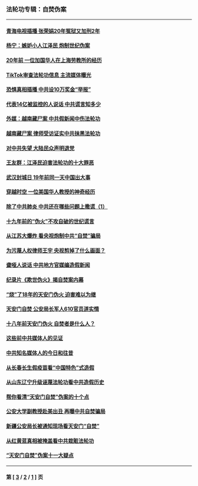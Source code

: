 ### 法轮功专辑：自焚伪案
---
#### [青海电视插播 张荣娟20年冤狱又加刑2年](../../pages/nf5562/n12738166.md?05160430) 
#### [杨宁：嫉妒小人江泽民 炮制世纪伪案](../../pages/nf5562/n12724108.md?05160430) 
#### [20年前 一位加国华人在上海劳教所的经历](../../pages/nf5562/n12707932.md?05160430) 
#### [TikTok审查法轮功信息 主流媒体曝光](../../pages/nf5562/n12362336.md?05160430) 
#### [恐惧真相插播 中共设10万奖金“举报”](../../pages/nf5562/n12306396.md?05160430) 
#### [代表14亿被监控的人说话 中共谎言知多少](../../pages/nf5562/n12297484.md?05160430) 
#### [外媒：越南藏尸案 中共假新闻中伤法轮功](../../pages/nf5562/n12264411.md?05160430) 
#### [越南藏尸案 律师受访证实中共抹黑法轮功](../../pages/nf5562/n12261878.md?05160430) 
#### [对中共失望 大陆民众声明退党](../../pages/nf5562/n12187315.md?05160430) 
#### [王友群：江泽民迫害法轮功的十大罪恶](../../pages/nf5562/n12169074.md?05160430) 
#### [武汉封城日 19年前同一天中国出大事](../../pages/nf5562/n12150901.md?05160430) 
#### [穿越时空  一位美国华人教授的神奇经历](../../pages/nf5562/n12097460.md?05160430) 
#### [除了中共肺炎 中共还在哪些问题上撒谎（1）](../../pages/nf5562/n11955770.md?05160430) 
#### [十九年前的“伪火”不攻自破的世纪谎言](../../pages/nf5562/n11813238.md?05160430) 
#### [从江苏大爆炸 看央视炮制中共“自焚”骗局](../../pages/nf5562/n11140275.md?05160430) 
#### [为污蔑人权律师王宇 央视剪掉了什么画面？](../../pages/nf5562/n11130142.md?05160430) 
#### [聋哑人说话 中共地方官媒编造假新闻](../../pages/nf5562/n11006067.md?05160430) 
#### [纪录片《欺世伪火》揭自焚案内幕](../../pages/nf5562/n11002664.md?05160430) 
#### [“烧”了18年的天安门伪火 迫害难以为继](../../pages/nf5562/n10996660.md?05160430) 
#### [天安门自焚 公安局长军人610官员道实情](../../pages/nf5562/n10997098.md?05160430) 
#### [十八年前天安门伪火 自焚者是什么人？](../../pages/nf5562/n10996556.md?05160430) 
#### [这些前中共媒体人的见证](../../pages/nf5562/n10845276.md?05160430) 
#### [中共知名媒体人的今日和往昔](../../pages/nf5562/n10843569.md?05160430) 
#### [从长春长生假疫苗看“中国特色”式造假](../../pages/nf5562/n10684053.md?05160430) 
#### [从山东辽宁升级诬蔑法轮功看中共造假历史](../../pages/nf5562/n10668272.md?05160430) 
#### [帮你看清“天安门自焚”伪案的十个点](../../pages/nf5562/n10554707.md?05160430) 
#### [公安大学副教授赴美出丑 再曝中共自焚骗局](../../pages/nf5562/n10558434.md?05160430) 
#### [新疆公安局长被通知现场看天安门“自焚”](../../pages/nf5562/n10449978.md?05160430) 
#### [从红黄蓝真相被掩盖看中共栽赃法轮功](../../pages/nf5562/n9908186.md?05160430) 
#### [“天安门自焚”伪案十一大疑点](../../pages/nf5562/n9341848.md?05160430) 

---
#### 第 [ [3](./3.md?05160430) / [2](./2.md?05160430) / [1](./1.md?05160430) ] 页
